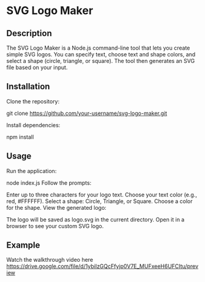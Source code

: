 # SVG Logo Maker
## Description
The SVG Logo Maker is a Node.js command-line tool that lets you create simple SVG logos. You can specify text, choose text and shape colors, and select a shape (circle, triangle, or square). The tool then generates an SVG file based on your input.

## Installation
Clone the repository:

git clone https://github.com/your-username/svg-logo-maker.git

Install dependencies:

npm install

## Usage
Run the application:

node index.js
Follow the prompts:

Enter up to three characters for your logo text.
Choose your text color (e.g., red, #FFFFFF).
Select a shape: Circle, Triangle, or Square.
Choose a color for the shape.
View the generated logo:

The logo will be saved as logo.svg in the current directory.
Open it in a browser to see your custom SVG logo.

## Example

Watch the walkthrough video here
https://drive.google.com/file/d/1ybiIzGQcFfyjp0V7E_MUFxeeH6UFCItu/preview